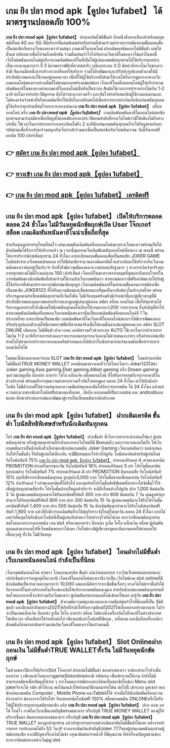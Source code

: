 # เกม ยิง ปลา mod apk【คูปอง 1ufabet】  ได้มาตรฐานปลอดภัย 100%

**เกม ยิง ปลา mod apk【คูปอง 1ufabet】** ฝากเครดิตไม่มีขั้นต่ำ  อีกหนึ่งสิ่งทางเลือกสำหรับคนยุคสมัยใหม่ 4G และ 5G ที่มีบริการที่แสนพิเศษสำหรับท่านที่เข้ามาร่วมทำรายการสมัครตามขั้นตอนเพื่อเป็นสมาชิกกับทางเว็บของทางเราร่วมสนุก เกมคาสิโนออนไลน์ ฝากเติมเครดิตแบบไม่มีขั้นต่ำ เล่นได้ตั้งแต่ หลักหน่วยขึ้นไปจนถึงหลักพัน ร่วมตื่นเต้นเร้าใจไปกับทางเว็บคาสิโนของเราได้แล้วในตอนี้เว็บไซต์พนันออนไลน์ผู้บริการเกมเดิมพันคาสิโนที่เปิดให้ผู้เล่นเกมพนันทุกท่านได้ใช้บริการมาอย่างเป็นเวลานานมากกว่า 5 ปี มีภาพกราฟฟิกที่สวยสมจริง รูปแบบระบบ 3 D
มิหนำซ้ำทางในเว็บของเรายังมี ทีมงานมือหนึ่งการสร้างระบบที่คอยให้บริการ  รวมไปถึงพัฒนาและปรับปรุงรูปแบบตัวเกมให้มีประสิทธิภาพและน่าใช้งานอยู่ตลอดเวลา เพื่อที่ให้ผู้ใช้บริการที่เข้ามาใช้งานได้รับการดูแลจากทางเว็บเกมออนไลน์ของเราอย่างเต็มที่ไม่ขาดตกบกพร่องแม้แต่น้อย เว็บคาสิโนสล็อตออนไลน์ผู้ให้บริการเกมเดิมพันคาสิโนของทางค่ายเกมคาสิโนออนไลน์นั้นยังเป็นระบบ Autoใช้เวลาการทำรายการไม่เกิน 1-2 นาที ต่อในการทำประวัติธุกรรม นับได้ว่าสะดวกรวดเร็ว และทันใจสำหรับสมาชิกผู้ใช้งานแน่นอนและไม่ต้องแจ้งเจ้าหน้าที่หรือแอดมินที่ทำให้เสียโอกาสอีกต่อไปเมื่อทำรายการฝากงินกับนักเล่นพนันทุกคน
ผู้ใช้บริการทุกท่านที่สนใจอยากจะลองเล่นเกม **เกม ยิง ปลา mod apk【คูปอง 1ufabet】** สล็อตออนไลน์ หรือ ***เกม ยิง ปลา mod apk【คูปอง 1ufabet】*** เกมเดิมพันพนันคาสิโนออนไลน์สมาชิกทุกท่านสามารถสมัครเพื่อเปิดยูสได้เลยเพียงกรอกประวัติตามลำดับที่ทางเว็บไซต์เรามีให้เพียงไม่กี่อย่างเท่านั้น ใช้เวลาในการทำรายการลงทะเบียนไม่ถึง 2 นาทีนักเล่นเกมพนันทุกคนก็จะได้รับยูสเซอร์และรหัสผ่านเพื่อที่จะเข้ามาร่วมสนุกกับเว็บเราเข้าร่วมมาเพื่อเป็นสมาชิกกับเว็บพนันเราณ วันนี้รับเลยฟรีเครดิต 100 เปอร์เซ็นต์ 

## 👉 [สมัคร เกม ยิง ปลา mod apk【คูปอง 1ufabet】](https://archa888.com/)
## 👉 [ทางเข้า เกม ยิง ปลา mod apk【คูปอง 1ufabet】](https://archa888.com/)
## 👉 [เกม ยิง ปลา mod apk【คูปอง 1ufabet】 เครดิตฟรี](https://archa888.com/)

## เกม ยิง ปลา mod apk【คูปอง 1ufabet】 เปิดให้บริการตลอด ตลอด 24 ชั่วโมง ไม่มีวันหยุดนักขัตฤกษ์เปิด User โจ๊กเกอร์ สล็อต เกมเดิมพันพนันคาสิโนน่าเชื่อถือที่สุด

สำหรับคุณลูกค้าท่านไหนที่สนใจ เล่นเกมพนันเดิมพันสล็อตออนไลน์ของทางเว็บของเราพร้อมเปิดให้นักเดิมพันได้รับการให้บริการแล้ว ณ เวลานี้สุดยอดเว็บเดิมพันพนันออนไลน์ที่มาแรง ณ ตอนนี้ พร้อมให้การบริการนักพนันทุกท่าน 24 ชั่วโมง ลงทะเบียนตามขั้นตอนเพื่อเป็นสมาชิก JOKER GAME โบนัสเข้าง่าย แจ็กพอตเข้าตลอด ทำให้มีสมาชิกจำนวนมากติดอกติดใจแล้วกลับมาใช้บริการกับเว็บเกมพนันของเราต่ออยู่เป็นประจำ อีกทั้งยังมีความมั่นคงและความปลอดภัยสูงมาก ๆ ทางการเงินจ่ายจริงทุกบาททุกสตางค์ไม่มีโกงแน่นอน 100 เปอร์เซ็นต์ เว็บคาสิโนของเราครอบคลุมที่สุดและยังตอบโจทย์ในการเดิมพันของนักเดิมพันที่เข้ามาร่วมใช้งานกับเว็บเกมพนันเรา
ค่ายเกมของเรามีฟรีเครดิตแจกให้กับผู้ที่ใช้บริการที่เข้ามาทำรายการสมัครสมาชิกทุกยูส เว็บเกมเดิมพันคาสิโนทำตามขั้นตอนการสมัครเพื่อเป็นสมาชิก JOKER123 ที่ได้รับความนิยมและชื่นชอบมากที่สุดเป็นระดับต้นๆในประเทศไทย พร้อมบริการดูแลเหล่าเซียนพนันทุกท่านทั้งวันทั้งคืน ไม่มีวันหยุดพร้อมยังมีเจ้าหน้าที่และผู้เชี่ยวชาญที่มีประสิทธิภาพและคุณภาพคอยบริการและดูแลผู้เล่นอยู่ตลอด สมัคร สล็อต ออนไลน์ เพื่อให้ทุกท่านได้รับการดูแลอย่างทั่วถึงมีเกมให้นักพนันทุกคนได้เลือกใช้งานมากกว่า200 รายการเกม
สิ่งสำคัญที่ทำให้ค่ายเกมพนันเดิมพันสล็อตของเว็บเกมพนันของเรานั้นเป็นเกมเดิมพันสล็อตออนไลน์ที่ 1 ในประเทศไทย ลงทะเบียนเป็นสมาชิก  เกมเดิมพันคาสิโนเว็บคาสิโนออนไลน์ของเราได้มีการพัฒนาและปรับปรุงรูปแบบตัวเกมให้มีภาพกราฟฟิกที่สวยสมจริงเพื่อให้เกมนั้นน่าเล่นอยู่ตลอดเวลา สมัคร SLOT ONLINE เติมถอน ไม่มีขั้นต่ำ ฝาก-ถอน เครดิตรวดเร็วด้วยระบบ AUTO ใช้เวลาในการทำรายการไม่เกิน 1-2 นาทีทั้งรายการฝากและรายการถอนสามารถแจ้งถอนได้ด้วยตนเองง่ายๆ หรือถ้าหากสมาชิกท่านใดไม่สามารถทำรายการถอนเคดริตด้วยตนเองได้นักล่าโบนัสสามารถแจ้งแอดมินเพื่อทำรายการถอนเงินให้ได้

ในขณะนี้ต้องบอกเลยว่าเกม SLOT **เกม ยิง ปลา mod apk【คูปอง 1ufabet】** โอนฝากเครดิตไม่มีขั้นต่ำTRUE MONEY WALLET ยอดนิยมมาแรงเลยก็ว่าได้โดยเว็บเรา Joker123ได้นำ  Joker gaming,Asia gaming,Ebet gaming,Allbet gaming หรือ Dream gaming จุดรวมเกมรูเล็ต  ป๊อกเด้ง บาคาร่า ไฮโล แบ็กแจ๊ค สล็อตออนไลน์ ที่ได้รับการยอมรับจากจากคาสิโนต่างประเทศ พร้อมบริการสุดความสามารถรวดเร็วทันใจคอยดูแล ตลอด 24 ชั่วโมง มาให้กับนักล่าโบนัส ได้มีตัวเกมที่ให้ความสนุกและความมันส์สนุกและมันไปกับการแทงพนัน ได้ 24 ชั่วโมง แล้วแต่ความสะดวกของนักล่าโบนัสฟรีผ่านบนแท็บเลต , มือถือ และคอมที่เป็นระบบios และ androidแบบพกพา ศึกษาประสบการณ์และพัฒนาสู่การเป็นเซียนพนันระดับประเทศ

## เกม ยิง ปลา mod apk【คูปอง 1ufabet】 ฝากเติมเครดิต ขั้นต่ำ โบนัสสิทธิพิเศษสำหรับนักเดิมพันทุกคน

โปร **เกม ยิง ปลา mod apk【คูปอง 1ufabet】** ฝากขั้นต่ำ ที่เว็บเราอยากจะนำเสนอให้แก่  ผู้เล่นพนันทุกท่าน หรือผู้เล่นทุกท่านที่กำลังอยากหาเว็บไซต์ที่มี Bonusดีๆ และการแจกแบบไม่กั๊ก ให้เว็บเกมพนันเราเป็นอีกหนึ่งตัวเลือกของนักเล่นเกมพนัน Joker Gaming เว็บเกมพนันเรา ขอนำเสนอกับโปรโมชั่นดีๆ ให้กับผู้เล่นได้เลือกกัน จะมีBonusอะไรบ้างไปดูกัน
โบนัสเครดิตสำหรับผู้เล่นใหม่ รับโบนัสทันที 75% [เกม ยิง ปลา mod apk【คูปอง 1ufabet】](https://archa888.com/) ทำยอดเทิร์นแค่ 4 เท่าของเครดิต
 PROMOTION ฝากครั้งแรกของวัน รับโบนัสทันที 16% ทำยอดเทิร์นแค่ 3 เท่า
โปรโมชั่นเครดิตทุกยอดฝาก รับโบนัสทันที 7% ทำยอดเทิร์นแค่ 4 เท่า
 PROMOTION คืนยอดเสีย รับโบนัสทันที 10% ทุนที่เสียจากเซียนพนันทุกคน สูงสุดถึง3,000 บาท
โปรโมชั่นชวนเพื่อนมาเล่น รับโบนัสทันที 12% ทำเทิร์นแค่ 1 เท่าของเครดิตที่ได้รับไป
และสุดท้ายโปรโมชั่นสิทธิพิเศษที่ค่ายเราได้จัดขึ้นไว้ให้เพื่อผู้เล่นทุกท่านที่น่ารัก โปรโมชั่นฝากเป็นลูกค้าประจำ จะมีสิ่งไหนบ้างไปดูกัน
ฝาก 1,000 ติดต่อกัน 3 วัน ผู้เล่นเกมพนันทุกคนจะได้รับเครดิตฟรีทันที 300 บาท
ฝาก 600 ติดต่อกัน 7 วัน คุณลูกค้าทุกท่านจะได้รับเครดิตฟรีทันที 900 บาท
ฝาก 300 ติดต่อกัน 10 วัน ผู้เล่นเกมพนันจะได้รับโปรโมชั่นเครดิตฟรีทันที 1,400 บาท
ฝาก 500 ติดต่อกัน 15 วัน นักเดิมพันทุกท่านจะได้รับโบนัสเครดิตฟรีทันที 1,900 บาท
แล้วก็ยังมีการลงเดิมพันที่จะได้ลุ้นรับรางวัลใหญ่ในทุกวัน ตลอด 24 ชั่วโมง บอกได้เลยว่าคืนทุนให้กับนักล่าโบนัสที่เป็นผู้เล่นกับค่ายเราได้อย่างจุใจกันไปเลย หากว่าเซียนพนันทุกท่านสนใจและอยากจะแทงพนัน เกม slot  หรือเกมบาคาร่า ป๊อกเด้ง รูเล็ต ไฮโล แบ็กแจ๊ค สล็อต ผู้เดิมพันทุกคนสามารถกดไปที่เว็บพนันของเราได้เลย เว็บไซต์เรามีผู้เชี่ยวชาญและทีมงานคอยให้คำตอบให้เพื่อนๆอยู่ ทั้งวัน ไม่มีวันหยุด

## เกม ยิง ปลา mod apk【คูปอง 1ufabet】 โอนฝากไม่มีขั้นต่ำ  เว็บเกมพนันออนไลน์ กำลังเป็นที่นิยม

เว็บเกมพนันออนไลน์ ค่ายเรา โอนถอนเครดิต ขั้นต่ำ เล่นง่ายแตกบ่อย รางวัลแจ็กพอตแตกบ่อยและเปอร์เซ็นต์การจ่ายสูงสุดในเวลานี เว็บคาสิโนออนไลน์ของเราถือว่าเป็น เว็บไซต์เกม slot onlineที่มีนักเดิมพันเป็นจำนวนมากมากกว่า 10,000 คนและมีอัตราว่าจะเพิ่มขึ้นเรื่อยๆ ทางเว็บไซต์เรานั้นยังได้รับจากคาสิโนต่างประเทศในเรื่องของเปิดให้บริการเกมพนันและดูแล สำหรับนักเล่นเกมพนันทุกท่านที่สนใจและอยากที่จะเข้าร่วมกับเว็บของเรา ผู้เดิมพันสามารถแอดไลน์เข้ามาได้เลย
	มารู้จัก **เกม ยิง ปลา mod apk【คูปอง 1ufabet】** ตัวเกมมีความสนุกสนานและความมันส์สุดเร้าใจที่มีเกมที่เป็น 3มิติสุดล้ำ และมีเกมกำลังมาแรง2021ให้กับที่กำลังได้รับความนิยมปี2021ได้เลือกแทงอย่างมากมาย  ไม่ว่าจะเป็นเกมแบ็กแจ๊ค ป๊อกเด้ง รูเล็ต ไฮโล บาคาร่า สล็อต ไม่ต้องนั่งเครื่องบินไปถึงคาสิโนต่างประเทศให้เสียเวลา หรือเสียค่าใช้จ่ายอีกต่อไป เพียงแค่นักล่าโบนัสฟรีมีคอม , แท็บเลต และมือถือเครื่องเดียวนักพนันก็สามารถเข้ามาร่วมเล่นกับเว็บคาสิโนของเราได้แล้วตอนนี้

## เกม ยิง ปลา mod apk【คูปอง 1ufabet】 Slot Onlineฝากถอนเงิน ไม่มีขั้นต่ำTRUE WALLETทั้งวัน ไม่มีวันหยุดนักขัตฤกษ์

ในส่วนของวิธีการใช้บริการSlot โจ๊กเกอร์ ฝากเล่นไม่มีขั้นต่ำ ของค่ายของเรา จะต้องทำอะไรบ้างนั้น แบบง่าย ๆ เพียงแค่เว็บของเราgameSlotonlineต้องมี รหัสผ่าน เพื่อเข้าระบบใช้งาน ถ้ายังไม่มีสามารถสมัครเพื่อเปิดยูสได้ง่าย ๆ จากโหมดการสมัครลงทะเบียนเป็นสมาชิกในช่อง Menu slot jokerจึงจะได้ รหัส เข้าใช้งาน พอได้มาแล้วให้ทำตามวิธีบนสมาร์ทโฟน ต่อไปนี้
เข้าระบบ ยูสเซอร์  ของนักเล่นเกมพนัน Computer , Mobile Phone และTabletก็ได้
จากนั้นให้นักเดิมพันเลือกความประสงค์ว่า ต้องการจะได้รับโปร รับเลยเครดิตโบนัสฟรี 100% สล็อตเกมพนัน ONLONEหรือไม่รับ
ให้ผู้ใช้บริการทุกท่านสมัครสมาชิก คลิก **เกม ยิง ปลา mod apk【คูปอง 1ufabet】** ฝาก-ถอน ออโต้ โอนไว ภาพในเว็บจะขึ้นเลขบัญชีพร้อมธนาคาร หรือบัญชี TRUE MONEY WALLET ของผู้ให้บริการขึ้นมา
คัดลอกหมายเลขธนาคาร หรือบัญชี **เกม ยิง ปลา mod apk【คูปอง 1ufabet】** TRUE WALLET ของลูกค้าทุกท่าน แล้วทำธุรกรรมระบบฝากเติมเครดิตไม่มีขั้นต่ำได้เลย
หลังจากทำรายการ รอประมาณไม่ถึง 52 วินาที ระบบจะเติมเงินเข้าบัญชีJoker 777ของผู้เล่นเกมพนันทุกท่านผู้สมัครสมาชิก
หากมีปัญหาเรื่องเงินไม่เข้า กรุณาติดต่อเจ้าหน้าที่ ที่มีคุณภาพ ที่ทำเรื่องเปิดยูสผ่านช่องทางการติดต่อทางหน้าเว็บpg slot


